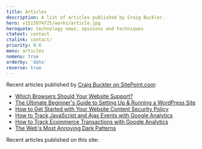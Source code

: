 ```yaml
---
title: Articles
description: A list of articles published by Craig Buckler.
hero: v1513974725/works/article.jpg
heroquote: technology news, opinions and techniques
ctatext: contact
ctalink: contact/
priority: 0.6
menu: articles
nomenu: true
orderby: 'date'
reverse: true
---
```


Recent articles published by [Craig Buckler on SitePoint.com](https://www.sitepoint.com/author/craig-buckler/?aref=cbuckler):

* [Which Browsers Should Your Website Support?](https://www.sitepoint.com/browsers-website-support/?aref=cbuckler)
* [The Ultimate Beginner's Guide to Setting Up & Running a WordPress Site](https://www.sitepoint.com/the-ultimate-beginners-guide-to-setting-up-running-a-wordpress-site/?aref=cbuckler)
* [How to Get Started with Your Website Content Security Policy](https://www.sitepoint.com/content-security-policy-getting-started/?aref=cbuckler)
* [How to Track JavaScript and Ajax Events with Google Analytics](https://www.sitepoint.com/google-analytics-track-javascript-ajax-events/?aref=cbuckler)
* [How to Track Ecommerce Transactions with Google Analytics](https://www.sitepoint.com/track-ecommerce-transactions-google-analytics-reports/?aref=cbuckler)
* [The Web's Most Annoying Dark Patterns](https://www.sitepoint.com/annoying-web-dark-patterns/?aref=cbuckler)

Recent articles published on this site:

